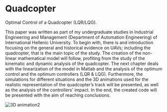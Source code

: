 
# Quadcopter
Optimal Control of a Quadcopter (LQR/LQG).


This paper was written as part of my undergraduate studies in Industrial Engineering and Management 
(Department of Automation Engineering) of International Hellenic University. To begin with, there is and
introduction focusing on the general and historical evidence on UAVs; including the quadcopter, that is 
the main topic of the study. The creation of the non-linear mathematical model will follow, profiting from 
the study of the kinematic and dynamic analysis of the quadcopter. The next chapter deals with the 
linearization of the model in Matlab and the analysis of the optimum control and the optimum controllers
(LQR & LQG). Furthermore, the simulations for different situations and the 3D animations used for the 
realistic representation of the quadcopter’s track will be presented, as well as the analysis of the 
controllers’ impact. In the end, the created code will be presented with the aim of reaching conclusions. 



![3D animation2](https://user-images.githubusercontent.com/70040026/221352756-77e46a4a-ddd7-4be5-a62b-e962162cc301.gif)
